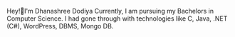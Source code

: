 Hey!💛I'm Dhanashree Dodiya
Currently, I am pursuing my Bachelors in Computer Science. I had gone through with technologies like C, Java, .NET (C#), WordPress, DBMS, Mongo DB.  
